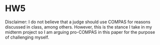 # HW5

Disclaimer:  I do not believe that a judge should use COMPAS for reasons discussed in class, among others. However, this is the stance I take in my midterm project so I am arguing pro-COMPAS in this paper for the purpose of challenging myself. 


